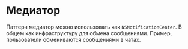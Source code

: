 # Медиатор

Паттерн медиатор можно использовать как ```NSNotificationCenter```.
В общем как инфраструктуру для обмена сообщениями.
Пример, пользователи обмениваются сообщениями в чатах.
